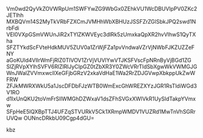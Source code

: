 Vm0wd2QyVkZOVWRpUm1SWFYwZG9WbGx0ZEhkVU1WcDBUVlpPV0ZKc2JETlhh
MXBQVm14S2MyTkVRbFZXCmJVMHhWbXBHUzJSSFZrZGlSbkJPQ2swd1NrbFdi
VEI0VXpGSmVWUnJiR2xTYlZKWVEyc3dlRk5zUmxkaQpXR2hvVlhwS1QyTXha
SFZTYkdScFVteHdkMUV5ZUV0a1ZrWjFZa1pvVndwaVZrVjNWbFJKZUZZeFNY
aGoKUld4VllrWmFjRlZ0TlVOV1ZrVjVUVlYwVTJKSFVscFpNRnByVjBGd1ZG
SlZjRVpXYlhSVFV6RlZlRlJyClpGZ0tZbXR3Y0ZWcVRrTldSbXgwWkVWMGJG
WnJWalZVVmxwcllXeGFjbGRzV2xkaVdHaE1Wa2RrZDJGVwpXbkppUkZwWFRW
ZFJkMWRXWkU5a1JscDFDbFJzWTB0WmExcGhWREZXYzJGR1RsTldiWGd3V1RO
d1IxUnQKU2toVmFrSllWMGhDZWxaV1dsZFhSVGxXWlVkR1UySldTakpYVmxw
SFpHeE5lQXBpTTJ4UFZqSTVURkV5Ck1XRmpWMDV1VUZRd1MwTnVhSGRrUVQw
OUNncDRkbU09Cgp4dGU=

kbz